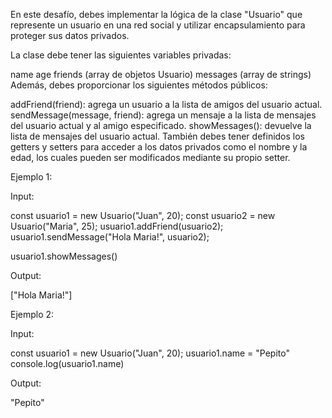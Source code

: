 En este desafío, debes implementar la lógica de la clase "Usuario" que represente un usuario en una red social y utilizar encapsulamiento para proteger sus datos privados.

La clase debe tener las siguientes variables privadas:

name
age
friends (array de objetos Usuario)
messages (array de strings)
Además, debes proporcionar los siguientes métodos públicos:

addFriend(friend): agrega un usuario a la lista de amigos del usuario actual.
sendMessage(message, friend): agrega un mensaje a la lista de mensajes del usuario actual y al amigo especificado.
showMessages(): devuelve la lista de mensajes del usuario actual.
También debes tener definidos los getters y setters para acceder a los datos privados como el nombre y la edad, los cuales pueden ser modificados mediante su propio setter.

Ejemplo 1:


Input:

const usuario1 = new Usuario("Juan", 20);
const usuario2 = new Usuario("Maria", 25);
usuario1.addFriend(usuario2);
usuario1.sendMessage("Hola Maria!", usuario2);

usuario1.showMessages()

Output:

["Hola Maria!"]

Ejemplo 2:


Input:

const usuario1 = new Usuario("Juan", 20);
usuario1.name = "Pepito"
console.log(usuario1.name)

Output:

"Pepito"